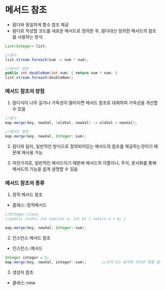 # 메서드 참조
* 람다와 동일하게 함수 참조 제공
* 람다로 작성할 코드를 새로운 메서드로 정의한 후, 람다대신 정의한 메서드의 참조를 사용하는 방식

```java
List<Integer> list;

//람다
list.stream.foreach(num -> num * num);

//메서드 참조
public int doubleNum(int num) { return num * num; }
list.stream.foreach(doubleNum);
```

### 메서드 참조의 장점
1. 람다식이 너무 길거나 가독성이 떨어지면 메서드 참조로 대체하여 가독성을 개선할 수 있음
	
```java
//람다
map.merge(key, newVal, (oldVal, newVal) -> oldVal + newVal);

//메서드 참조
map.merge(key, newVal, Integer::sum);
``` 

2. 람다와 달리, 일반적인 방식으로 정의되어있는 메서드의 참조를 제공하는것이기 때문에 재사용 가능

3. 마찬가지로, 일반적인 메서드이기 때문에 메서드의 이름이나, 주석, 문서화를 통해 메서드의 기능을 쉽게 설명할 수 있음

### 메서드 참조의 종류
1. 정적 메서드 참조
* 클래스::정적메서드
```java
//Integer.class
//public static int sum(int a, int b) { return a + b; }

map.merge(key, newVal, Integer::sum);
```

2. 인스턴스 메서드 참조
* 인스턴스::메서드
```java
Integer integer = 5;
map.merge(key, newVal, integer::sum);		//숫자 5는 동작에 아무런 영향 없음
```

3. 생성자 참조
* 클래스::new